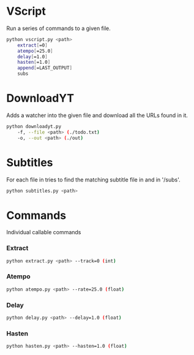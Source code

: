 # VScript

Run a series of commands to a given file.

```sh
python vscript.py <path>
    extract[=0]
    atempo[=25.0]
    delay[=1.0]
    hasten[=1.0]
    append[=LAST_OUTPUT]
    subs
```

# DownloadYT

Adds a watcher into the given file and download all the URLs found in it.

```sh
python downloadyt.py
    -f, --file <path> (./todo.txt)
    -o, --out <path> (./out)

```

# Subtitles

For each file in <path> tries to find the matching subtitle file in <path> and in '<path>/subs'.

```sh
python subtitles.py <path>
```

# Commands

Individual callable commands

### Extract

```sh
python extract.py <path> --track=0 (int)
```

### Atempo

```sh
python atempo.py <path> --rate=25.0 (float)
```

### Delay

```sh
python delay.py <path> --delay=1.0 (float)
```

### Hasten

```sh
python hasten.py <path> --hasten=1.0 (float)
```

